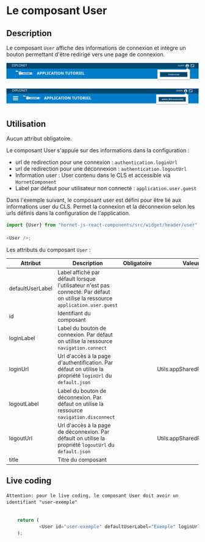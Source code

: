 # Le composant User

## Description

Le composant `User` affiche des informations de connexion et intègre un bouton permettant d'être redirigé vers une page de connexion.

![User Connexion](../sources/header/user/user-connexion.png)

![User Deconnexion](../sources/header/user/user-deconnexion.png)

## Utilisation

Aucun attribut obligatoire.

Le composant User s'appuie sur des informations dans la configuration :
- url de redirection pour une connexion : `authentication.loginUrl`
- url de redirection pour une déconnexion : `authentication.logoutUrl`
- Information user : User contenu dans le CLS et accessible via `HornetComponent`
- Label par défaut pour utilisateur non connecté : `application.user.guest`


Dans l'exemple suivant, le composant user est défini pour être lié aux informations user du CLS. Permet la connexion et la déconnexion selon les urls définis dans
la configuration de l'application.
 
```javascript
import {User} from "hornet-js-react-components/src/widget/header/user";

<User />;
```

Les attributs du composant `User` :

| Attribut | Description | Obligatoire | Valeur par défaut | Type |
| -------- | ----------- | ----------- | ----------- | ----------- |
| defaultUserLabel | Label affiché par défault lorsque l'utilisateur n'est pas connecté. Par défaut on utilise la ressource `application.user.guest` | ||string|
| id |Identifiant du composant | ||string|
| loginLabel | Label du bouton de connexion. Par défaut on utilise la ressource `navigation.connect` | ||string|
| loginUrl | Url d'accès à la page d'authentification. Par défaut on utilise la propriété `loginUrl` du `default.json` | |Utils.appSharedProps.get("loginUrl")|string|
| logoutLabel | Label du bouton de déconnexion. Par défaut on utilise la ressource `navigation.disconnect` | ||string|
| logoutUrl | Url d'accès à la page de déconnexion. Par défault on utilise la propriété `logoutUrl` du `default.json` | |Utils.appSharedProps.get("logoutUrl")|string|
| title     | Titre du composant | ||string|

## Live coding

`Attention: pour le live coding, le composant User doit avoir un identifiant "user-exemple" `

```javascript showroom

	return (
            <User id="user-exemple" defaultUserLabel="Exemple" loginUrl="#"/>
    );
```